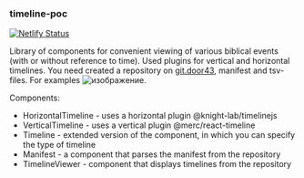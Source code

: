 ### timeline-poc
[![Netlify Status](https://api.netlify.com/api/v1/badges/45973e13-7f28-4458-ba44-9fe6cce84a15/deploy-status)](https://app.netlify.com/sites/tt-timeline-poc/deploys)

Library of components for convenient viewing of various biblical events (with or without reference to time).
Used plugins for vertical and horizontal timelines. 
You need created a repository on [git.door43](https://git.door43.org/BSA/ru_timeline), manifest and tsv-files.
For examples ![изображение](https://user-images.githubusercontent.com/74174349/158340655-e6cdfecf-6249-4c6d-adb9-e0d319563c03.png).



Components:
* HorizontalTimeline -  uses a horizontal plugin @knight-lab/timelinejs 
* VerticalTimeline -  uses a vertical plugin @merc/react-timeline 
* Timeline - extended version of the component, in which you can specify the type of timeline
* Manifest - a component that parses the manifest from the repository
* TimelineViewer - component that displays timelines from the repository


